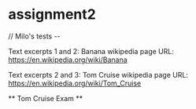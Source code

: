 # assignment2

// Milo's tests -- 

Text excerpts 1 and 2: Banana wikipedia page
URL: https://en.wikipedia.org/wiki/Banana

Text excerpts 2 and 3: Tom Cruise wikipedia page
URL: https://en.wikipedia.org/wiki/Tom_Cruise

** Tom Cruise Exam **
